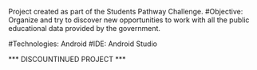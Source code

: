 Project created as part of the Students Pathway Challenge.
#Objective: Organize and try to discover new opportunities to work with all the public educational data provided by the government.

#Technologies: Android
#IDE: Android Studio

*** DISCOUNTINUED PROJECT ***
